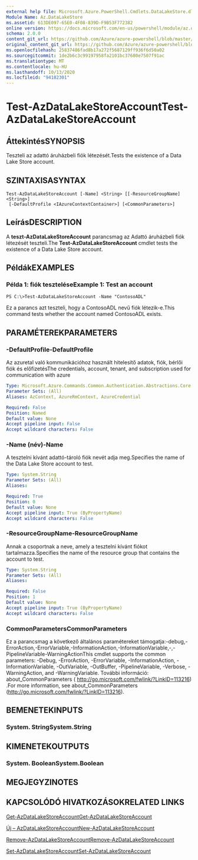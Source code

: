 ```yaml
---
external help file: Microsoft.Azure.PowerShell.Cmdlets.DataLakeStore.dll-Help.xml
Module Name: Az.DataLakeStore
ms.assetid: 613DE097-65E0-4F08-839D-F9B53F772382
online version: https://docs.microsoft.com/en-us/powershell/module/az.datalakestore/test-azdatalakestoreaccount
schema: 2.0.0
content_git_url: https://github.com/Azure/azure-powershell/blob/master/src/DataLakeStore/DataLakeStore/help/Test-AzDataLakeStoreAccount.md
original_content_git_url: https://github.com/Azure/azure-powershell/blob/master/src/DataLakeStore/DataLakeStore/help/Test-AzDataLakeStoreAccount.md
ms.openlocfilehash: 25837486fad8b17a272f5687129ff936f6d50a02
ms.sourcegitcommit: 1de2b6c3c99197958fa2101bc37680e7507f91ac
ms.translationtype: MT
ms.contentlocale: hu-HU
ms.lasthandoff: 10/13/2020
ms.locfileid: "94182301"
---
```

# <span data-ttu-id="bc81d-101">Test-AzDataLakeStoreAccount</span><span class="sxs-lookup"><span data-stu-id="bc81d-101">Test-AzDataLakeStoreAccount</span></span>

## <span data-ttu-id="bc81d-102">Áttekintés</span><span class="sxs-lookup"><span data-stu-id="bc81d-102">SYNOPSIS</span></span>
<span data-ttu-id="bc81d-103">Teszteli az adattó áruházbeli fiók létezését.</span><span class="sxs-lookup"><span data-stu-id="bc81d-103">Tests the existence of a Data Lake Store account.</span></span>

## <span data-ttu-id="bc81d-104">SZINTAXISA</span><span class="sxs-lookup"><span data-stu-id="bc81d-104">SYNTAX</span></span>

```
Test-AzDataLakeStoreAccount [-Name] <String> [[-ResourceGroupName] <String>]
 [-DefaultProfile <IAzureContextContainer>] [<CommonParameters>]
```

## <span data-ttu-id="bc81d-105">Leírás</span><span class="sxs-lookup"><span data-stu-id="bc81d-105">DESCRIPTION</span></span>
<span data-ttu-id="bc81d-106">A **teszt-AzDataLakeStoreAccount** parancsmag az Adattó áruházbeli fiók létezését teszteli.</span><span class="sxs-lookup"><span data-stu-id="bc81d-106">The **Test-AzDataLakeStoreAccount** cmdlet tests the existence of a Data Lake Store account.</span></span>

## <span data-ttu-id="bc81d-107">Példák</span><span class="sxs-lookup"><span data-stu-id="bc81d-107">EXAMPLES</span></span>

### <span data-ttu-id="bc81d-108">Példa 1: fiók tesztelése</span><span class="sxs-lookup"><span data-stu-id="bc81d-108">Example 1: Test an account</span></span>
```
PS C:\>Test-AzDataLakeStoreAccount -Name "ContosoADL"
```

<span data-ttu-id="bc81d-109">Ez a parancs azt teszteli, hogy a ContosoADL nevű fiók létezik-e.</span><span class="sxs-lookup"><span data-stu-id="bc81d-109">This command tests whether the account named ContosoADL exists.</span></span>

## <span data-ttu-id="bc81d-110">PARAMÉTEREK</span><span class="sxs-lookup"><span data-stu-id="bc81d-110">PARAMETERS</span></span>

### <span data-ttu-id="bc81d-111">-DefaultProfile</span><span class="sxs-lookup"><span data-stu-id="bc81d-111">-DefaultProfile</span></span>
<span data-ttu-id="bc81d-112">Az azuretal való kommunikációhoz használt hitelesítő adatok, fiók, bérlői fiók és előfizetés</span><span class="sxs-lookup"><span data-stu-id="bc81d-112">The credentials, account, tenant, and subscription used for communication with azure</span></span>

```yaml
Type: Microsoft.Azure.Commands.Common.Authentication.Abstractions.Core.IAzureContextContainer
Parameter Sets: (All)
Aliases: AzContext, AzureRmContext, AzureCredential

Required: False
Position: Named
Default value: None
Accept pipeline input: False
Accept wildcard characters: False
```

### <span data-ttu-id="bc81d-113">-Name (név)</span><span class="sxs-lookup"><span data-stu-id="bc81d-113">-Name</span></span>
<span data-ttu-id="bc81d-114">A tesztelni kívánt adattó-tároló fiók nevét adja meg.</span><span class="sxs-lookup"><span data-stu-id="bc81d-114">Specifies the name of the Data Lake Store account to test.</span></span>

```yaml
Type: System.String
Parameter Sets: (All)
Aliases:

Required: True
Position: 0
Default value: None
Accept pipeline input: True (ByPropertyName)
Accept wildcard characters: False
```

### <span data-ttu-id="bc81d-115">-ResourceGroupName</span><span class="sxs-lookup"><span data-stu-id="bc81d-115">-ResourceGroupName</span></span>
<span data-ttu-id="bc81d-116">Annak a csoportnak a neve, amely a tesztelni kívánt fiókot tartalmazza.</span><span class="sxs-lookup"><span data-stu-id="bc81d-116">Specifies the name of the resource group that contains the account to test.</span></span>

```yaml
Type: System.String
Parameter Sets: (All)
Aliases:

Required: False
Position: 1
Default value: None
Accept pipeline input: True (ByPropertyName)
Accept wildcard characters: False
```

### <span data-ttu-id="bc81d-117">CommonParameters</span><span class="sxs-lookup"><span data-stu-id="bc81d-117">CommonParameters</span></span>
<span data-ttu-id="bc81d-118">Ez a parancsmag a következő általános paramétereket támogatja:-debug,-ErrorAction,-ErrorVariable,-InformationAction,-InformationVariable,-,-PipelineVariable-WarningAction</span><span class="sxs-lookup"><span data-stu-id="bc81d-118">This cmdlet supports the common parameters: -Debug, -ErrorAction, -ErrorVariable, -InformationAction, -InformationVariable, -OutVariable, -OutBuffer, -PipelineVariable, -Verbose, -WarningAction, and -WarningVariable.</span></span> <span data-ttu-id="bc81d-119">További információ: about_CommonParameters ( http://go.microsoft.com/fwlink/?LinkID=113216) .</span><span class="sxs-lookup"><span data-stu-id="bc81d-119">For more information, see about_CommonParameters (http://go.microsoft.com/fwlink/?LinkID=113216).</span></span>

## <span data-ttu-id="bc81d-120">BEMENETEK</span><span class="sxs-lookup"><span data-stu-id="bc81d-120">INPUTS</span></span>

### <span data-ttu-id="bc81d-121">System. String</span><span class="sxs-lookup"><span data-stu-id="bc81d-121">System.String</span></span>

## <span data-ttu-id="bc81d-122">KIMENETEK</span><span class="sxs-lookup"><span data-stu-id="bc81d-122">OUTPUTS</span></span>

### <span data-ttu-id="bc81d-123">System. Boolean</span><span class="sxs-lookup"><span data-stu-id="bc81d-123">System.Boolean</span></span>

## <span data-ttu-id="bc81d-124">MEGJEGYZI</span><span class="sxs-lookup"><span data-stu-id="bc81d-124">NOTES</span></span>

## <span data-ttu-id="bc81d-125">KAPCSOLÓDÓ HIVATKOZÁSOK</span><span class="sxs-lookup"><span data-stu-id="bc81d-125">RELATED LINKS</span></span>

[<span data-ttu-id="bc81d-126">Get-AzDataLakeStoreAccount</span><span class="sxs-lookup"><span data-stu-id="bc81d-126">Get-AzDataLakeStoreAccount</span></span>](./Get-AzDataLakeStoreAccount.md)

[<span data-ttu-id="bc81d-127">Új – AzDataLakeStoreAccount</span><span class="sxs-lookup"><span data-stu-id="bc81d-127">New-AzDataLakeStoreAccount</span></span>](./New-AzDataLakeStoreAccount.md)

[<span data-ttu-id="bc81d-128">Remove-AzDataLakeStoreAccount</span><span class="sxs-lookup"><span data-stu-id="bc81d-128">Remove-AzDataLakeStoreAccount</span></span>](./Remove-AzDataLakeStoreAccount.md)

[<span data-ttu-id="bc81d-129">Set-AzDataLakeStoreAccount</span><span class="sxs-lookup"><span data-stu-id="bc81d-129">Set-AzDataLakeStoreAccount</span></span>](./Set-AzDataLakeStoreAccount.md)


